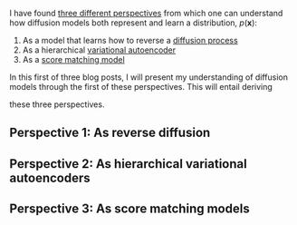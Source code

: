 


I have found [three different perspectives](https://mbernste.github.io/posts/understanding_3d/) from which one can understand how diffusion models both represent and learn a distribution,  $p(\boldsymbol{x})$:

1. As a model that learns how to reverse a [diffusion process](https://en.wikipedia.org/wiki/Diffusion_process#:~:text=In%20probability%20theory%20and%20statistics,many%20real%2Dlife%20stochastic%20systems.)
2. As a hierarchical [variational autoencoder](https://mbernste.github.io/posts/vae/)
3. As a [score matching model](https://yang-song.net/blog/2021/score/)

In this first of three blog posts, I will present my understanding of diffusion models through the first of these perspectives. This will entail deriving 

these three perspectives. 

Perspective 1: As reverse diffusion
-----------------------------------

Perspective 2: As hierarchical variational autoencoders
-------------------------------------------------------

Perspective 3: As score matching models
---------------------------------------
